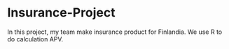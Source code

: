 # Insurance-Project
In this project, my team make insurance product for Finlandia. We use R to do calculation APV. 
